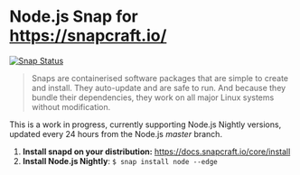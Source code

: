 # Node.js Snap for https://snapcraft.io/

[![Snap Status](https://build.snapcraft.io/badge/nodesource/distributions.svg)](https://build.snapcraft.io/user/nodesource/distributions)

> Snaps are containerised software packages that are simple to create and install. They auto-update and are safe to run. And because they bundle their dependencies, they work on all major Linux systems without modification.

This is a work in progress, currently supporting Node.js Nightly versions, updated every 24 hours from the Node.js _master_ branch.

1. **Install snapd on your distribution:** https://docs.snapcraft.io/core/install
2. **Install Node.js Nightly**: `$ snap install node --edge`

